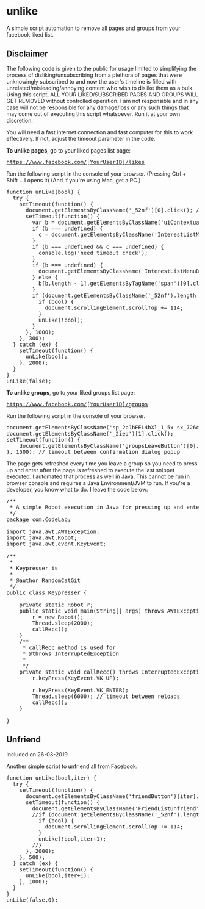 # unlike
A simple script automation to remove all pages and groups from your facebook liked list.

## Disclaimer

The following code is given to the public for usage limited to simplifying the process of disliking/unsubscribing from a plethora of pages that were unknowingly subscribed to and now the user's timeline is filled with unrelated/misleading/annoying content who wish to dislike them as a bulk. Using this script, ALL YOUR LIKED/SUBSCRIBED PAGES AND GROUPS WILL GET REMOVED without controlled operation. I am not responsible and in any case will not be responsible for any damage/loss or any such things that may come out of executing this script whatsoever. Run it at your own discretion.

You will need a fast internet connection and fast computer for this to work effectively. If not, adjust the timeout parameter in the code.

<b>To unlike pages</b>, go to your liked pages list page: <pre>https://www.facebook.com/[YourUserID]/likes</pre>

Run the following script in the console of your browser. (Pressing Ctrl + Shift + I opens it) (And if you're using Mac, get a PC.)

<pre>function unLike(bool) {
  try {
    setTimeout(function() {
      document.getElementsByClassName('_52nf')[0].click(); // clicked first liked button
      setTimeout(function() {
        var b = document.getElementsByClassName('uiContextualLayerBelowLeft');
        if (b === undefined) {
          c = document.getElementsByClassName('InterestListMenuDisconnect')[0].getElementsByTagName('span')[0];
        }
        if (b === undefined && c === undefined) {
          console.log('need timeout check');
        }
        if (b === undefined) {
          document.getElementsByClassName('InterestListMenuDisconnect')[0].getElementsByTagName('span')[0].click(); // the other one doesn't work
        } else {
          b[b.length - 1].getElementsByTagName('span')[0].click(); // unlike click
        }
        if (document.getElementsByClassName('_52nf').length > 0) {
          if (bool) {
            document.scrollingElement.scrollTop += 114;
          }
          unLike(!bool);
        }
      }, 1000);
    }, 300);
  } catch (ex) {
    setTimeout(function() {
      unLike(bool);
    }, 2000);
  }
}
unLike(false);</pre>

<b>To unlike groups</b>, go to your liked groups list page: <pre>https://www.facebook.com/[YourUserID]/groups</pre>

Run the following script in the console of your browser.
  
<pre>document.getElementsByClassName('sp_2pJbEEL4hXl_1_5x sx_726cb7')[0].click();
document.getElementsByClassName('_2ieq')[1].click();
setTimeout(function() {
	document.getElementsByClassName('groupsLeaveButton')[0].click();
}, 1500); // timeout between confirmation dialog popup</pre>

The page gets refreshed every time you leave a group so you need to press up and enter after the page is refreshed to execute the last snippet executed. I automated that process as well in Java. This cannot be run in browser console and requires a Java Environment/JVM to run. If you're a developer, you know what to do. I leave the code below:

<pre>/**
 * A simple Robot execution in Java for pressing up and enter key with a specific timeout
 */
package com.CodeLab;

import java.awt.AWTException;
import java.awt.Robot;
import java.awt.event.KeyEvent;

/**
 * 
 * Keypresser is 
 *
 * @author RandomCatGit
 */
public class Keypresser {
	
	private static Robot r;
	public static void main(String[] args) throws AWTException, InterruptedException {
		r = new Robot();
		Thread.sleep(2000);
		callRecc();
	}
	/**
	 * callRecc method is used for 
	 * @throws InterruptedException 
	 * 
	 */
	private static void callRecc() throws InterruptedException {
		r.keyPress(KeyEvent.VK_UP);
		
		r.keyPress(KeyEvent.VK_ENTER);
		Thread.sleep(6000); // timeout between reloads
		callRecc();
	}

}</pre>

## Unfriend

Included on 26-03-2019

Another simple script to unfriend all from Facebook.

<pre>function unLike(bool,iter) {
  try {
    setTimeout(function() {
      document.getElementsByClassName('friendButton')[iter].click(); // clicked first liked button
      setTimeout(function() {
        document.getElementsByClassName('FriendListUnfriend')[0].getElementsByTagName('span')[0].click()
        //if (document.getElementsByClassName('_52nf').length > 0) {
          if (bool) {
            document.scrollingElement.scrollTop += 114;
          }
          unLike(!bool,iter+1);
        //}
      }, 2000);
    }, 500);
  } catch (ex) {
    setTimeout(function() {
      unLike(bool,iter+1);
    }, 1000);
  }
}
unLike(false,0);</pre>
